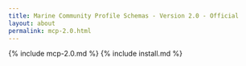 ```yaml
---
title: Marine Community Profile Schemas - Version 2.0 - Official
layout: about
permalink: mcp-2.0.html
---
```


{% include mcp-2.0.md  %}
{% include install.md  %}

<!-- 
  - can use yaml to encode the entries in public 
  - or even just extract with pattern matching on static content
  - Could symbolically link into the public dir? - linking exposes the entire subdirectory...

  - perhaps browse geonetwork plugins...
  - note that it's regenerating constantly...
-->

<!-- think we want hard-coded links in order to control ordering -->

<!-- use a variable to clean up the paths ? -->

